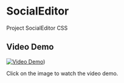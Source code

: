 # SocialEditor
Project SocialEditor CSS

## Video Demo


[![Video Demo](https://img.youtube.com/vi/https://youtu.be/GA8NYApCtXg/0.jpg)](https://youtu.be/GA8NYApCtXg))


Click on the image to watch the video demo.

